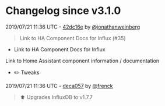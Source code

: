 # Changelog since v3.1.0

2019/07/21 11:36 UTC - [42dc16e](https://github.com/hassio-addons/addon-influxdb/commit/42dc16e1dac5e0c90b79189b04a7fe84cf3cc4ab) by [@jonathanweinberg](https://github.com/jonathanweinberg)
> Link to HA Component Docs for Influx (#35)

* Link to HA Component Docs for Influx

Link to Home Assistant component information / documentation

* :pencil2: Tweaks 

2019/07/21 11:36 UTC - [deca057](https://github.com/hassio-addons/addon-influxdb/commit/deca05797ed18881e8ee4ac6fbb168295f228fff) by [@frenck](https://github.com/frenck)
> :arrow_up: Upgrades InfluxDB to v1.7.7 

